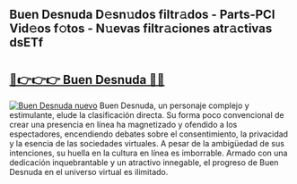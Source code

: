 ## Buen Desnuda D𝚎sn𝚞dos filtr𝚊dos - Parts-PCl Vid𝚎os f𝚘tos - N𝚞evas filtr𝚊ciones atr𝚊ctivas dsETf

# <h2><a href="http://mb9eiu.tromn.icu/?c=Buen+Desnuda">🔗👉👉👉 Buen Desnuda 🔗🔗</a></h2>

[![Buen Desnuda nuevo](https://i.imgur.com/pEAQMta.gif)](http://mb9eiu.tromn.icu/?c=Buen+Desnuda)
Buen Desnuda, un personaje complejo y estimulante, elude la clasificación directa. Su forma poco convencional de crear una presencia en línea ha magnetizado y ofendido a los espectadores, encendiendo debates sobre el consentimiento, la privacidad y la esencia de las sociedades virtuales. A pesar de la ambigüedad de sus intenciones, su huella en la cultura en línea es imborrable. Armado con una dedicación inquebrantable y un atractivo innegable, el progreso de Buen Desnuda en el universo virtual es ilimitado.
